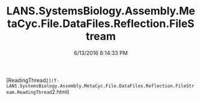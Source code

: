 ﻿---
title: LANS.SystemsBiology.Assembly.MetaCyc.File.DataFiles.Reflection.FileStream
date: 6/13/2016 8:14:33 PM
---

[ReadingThread`2](T-LANS.SystemsBiology.Assembly.MetaCyc.File.DataFiles.Reflection.FileStream.ReadingThread`2.html)
